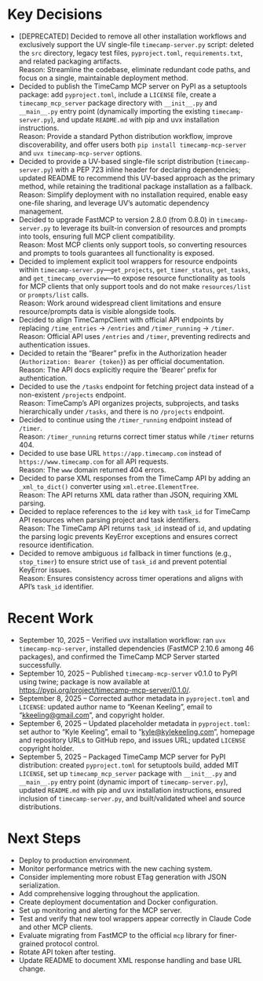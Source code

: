 <!-- 
This file is automatically maintained by Claude Code to track project decisions and recent work.
It helps team members quickly understand the project context and continue where others left off.
Generated by Claude Code's stop hook - feel free to edit manually if needed.
-->

# Key Decisions

* [DEPRECATED] Decided to remove all other installation workflows and exclusively support the UV single-file `timecamp-server.py` script: deleted the `src` directory, legacy test files, `pyproject.toml`, `requirements.txt`, and related packaging artifacts.  
  Reason: Streamline the codebase, eliminate redundant code paths, and focus on a single, maintainable deployment method.
* Decided to publish the TimeCamp MCP server on PyPI as a setuptools package: add `pyproject.toml`, include a `LICENSE` file, create a `timecamp_mcp_server` package directory with `__init__.py` and `__main__.py` entry point (dynamically importing the existing `timecamp-server.py`), and update `README.md` with pip and uvx installation instructions.  
  Reason: Provide a standard Python distribution workflow, improve discoverability, and offer users both `pip install timecamp-mcp-server` and `uvx timecamp-mcp-server` options.
* Decided to provide a UV-based single-file script distribution (`timecamp-server.py`) with a PEP 723 inline header for declaring dependencies; updated README to recommend this UV-based approach as the primary method, while retaining the traditional package installation as a fallback.  
  Reason: Simplify deployment with no installation required, enable easy one-file sharing, and leverage UV’s automatic dependency management.
* Decided to upgrade FastMCP to version 2.8.0 (from 0.8.0) in `timecamp-server.py` to leverage its built-in conversion of resources and prompts into tools, ensuring full MCP client compatibility.  
  Reason: Most MCP clients only support tools, so converting resources and prompts to tools guarantees all functionality is exposed.
* Decided to implement explicit tool wrappers for resource endpoints within `timecamp-server.py`—`get_projects`, `get_timer_status`, `get_tasks`, and `get_timecamp_overview`—to expose resource functionality as tools for MCP clients that only support tools and do not make `resources/list` or `prompts/list` calls.  
  Reason: Work around widespread client limitations and ensure resource/prompts data is visible alongside tools.
* Decided to align TimeCampClient with official API endpoints by replacing `/time_entries` → `/entries` and `/timer_running` → `/timer`.  
  Reason: Official API uses `/entries` and `/timer`, preventing redirects and authentication issues.
* Decided to retain the “Bearer” prefix in the Authorization header (`Authorization: Bearer {token}`) as per official documentation.  
  Reason: The API docs explicitly require the 'Bearer' prefix for authentication.
* Decided to use the `/tasks` endpoint for fetching project data instead of a non-existent `/projects` endpoint.  
  Reason: TimeCamp’s API organizes projects, subprojects, and tasks hierarchically under `/tasks`, and there is no `/projects` endpoint.
* Decided to continue using the `/timer_running` endpoint instead of `/timer`.  
  Reason: `/timer_running` returns correct timer status while `/timer` returns 404.
* Decided to use base URL `https://app.timecamp.com` instead of `https://www.timecamp.com` for all API requests.  
  Reason: The `www` domain returned 404 errors.
* Decided to parse XML responses from the TimeCamp API by adding an `_xml_to_dict()` converter using `xml.etree.ElementTree`.  
  Reason: The API returns XML data rather than JSON, requiring XML parsing.
* Decided to replace references to the `id` key with `task_id` for TimeCamp API resources when parsing project and task identifiers.  
  Reason: The TimeCamp API returns `task_id` instead of `id`, and updating the parsing logic prevents KeyError exceptions and ensures correct resource identification.
* Decided to remove ambiguous `id` fallback in timer functions (e.g., `stop_timer`) to ensure strict use of `task_id` and prevent potential KeyError issues.  
  Reason: Ensures consistency across timer operations and aligns with API’s `task_id` identifier.

# Recent Work

* September 10, 2025 – Verified uvx installation workflow: ran `uvx timecamp-mcp-server`, installed dependencies (FastMCP 2.10.6 among 46 packages), and confirmed the TimeCamp MCP Server started successfully.
* September 10, 2025 – Published `timecamp-mcp-server` v0.1.0 to PyPI using twine; package is now available at https://pypi.org/project/timecamp-mcp-server/0.1.0/.
* September 8, 2025 – Corrected author metadata in `pyproject.toml` and `LICENSE`: updated author name to “Keenan Keeling”, email to “kkeeling@gmail.com”, and copyright holder.
* September 6, 2025 – Updated placeholder metadata in `pyproject.toml`: set author to “Kyle Keeling”, email to “kyle@kylekeeling.com”, homepage and repository URLs to GitHub repo, and issues URL; updated `LICENSE` copyright holder.
* September 5, 2025 – Packaged TimeCamp MCP server for PyPI distribution: created `pyproject.toml` for setuptools build, added MIT `LICENSE`, set up `timecamp_mcp_server` package with `__init__.py` and `__main__.py` entry point (dynamic import of `timecamp-server.py`), updated `README.md` with pip and uvx installation instructions, ensured inclusion of `timecamp-server.py`, and built/validated wheel and source distributions.

# Next Steps

* Deploy to production environment.
* Monitor performance metrics with the new caching system.
* Consider implementing more robust ETag generation with JSON serialization.
* Add comprehensive logging throughout the application.
* Create deployment documentation and Docker configuration.
* Set up monitoring and alerting for the MCP server.
* Test and verify that new tool wrappers appear correctly in Claude Code and other MCP clients.
* Evaluate migrating from FastMCP to the official `mcp` library for finer-grained protocol control.
* Rotate API token after testing.
* Update README to document XML response handling and base URL change.